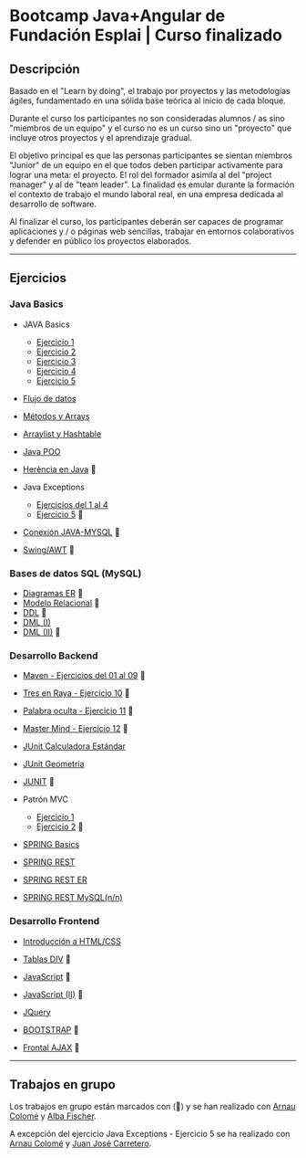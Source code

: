 # Bootcamp Java+Angular de Fundación Esplai | Curso finalizado
## Descripción
Basado en el "Learn by doing", el trabajo por proyectos y las metodologías ágiles, fundamentado en una sólida base teórica al inicio de cada bloque.

Durante el curso los participantes no son consideradas alumnos / as sino "miembros de un equipo" y el curso no es un curso sino un "proyecto" que incluye otros proyectos y el aprendizaje gradual.

El objetivo principal es que las personas participantes se sientan miembros "Junior" de un equipo en el que todos deben participar activamente para lograr una meta: el proyecto. El rol del formador asimila al del "project manager" y al de "team leader". La finalidad es emular durante la formación el contexto de trabajo el mundo laboral real, en una empresa dedicada al desarrollo de software.

Al finalizar el curso, los participantes deberán ser capaces de programar aplicaciones y / o páginas web sencillas, trabajar en entornos colaborativos y defender en público los proyectos elaborados.

****

## Ejercicios 
### Java Basics
- JAVA Basics
    - <a href="https://github.com/danielmac03-curso/T4-Tareas-JAVA-Bacics---1">Ejercicio 1</a>
    - <a href="https://github.com/danielmac03-curso/T4-Tareas-JAVA-Bacics---2">Ejercicio 2</a>
    - <a href="https://github.com/danielmac03-curso/T4-Tareas-JAVA-Bacics---3">Ejercicio 3</a>
    - <a href="https://github.com/danielmac03-curso/T4-Tareas-JAVA-Bacics---4">Ejercicio 4</a>
    - <a href="https://github.com/danielmac03-curso/T4-Tareas-JAVA-Bacics---5">Ejercicio 5</a>

- <a href="https://github.com/danielmac03-curso/T5-Flujo-de-datos">Flujo de datos</a>

- <a href="https://github.com/danielmac03-curso/T6-M-todos-y-Arrays">Métodos y Arrays</a>

- <a href="https://github.com/danielmac03-curso/T7-Arraylist-y-Hashtable">Arraylist y Hashtable</a>

- <a href="https://github.com/danielmac03-curso/T8-POO-en-Java">Java POO</a>

- <a href="https://gitlab.com/arnau.colome.estivill/herencia-electrodomestico">Herència en Java</a> 👥

- Java Exceptions
    - <a href="https://github.com/danielmac03-curso/T10-Java-Exceptions">Ejercicios del 1 al 4</a>
    - <a href="https://gitlab.com/arnau.colome.estivill/c2-java-basics-.-java-exceptions">Ejercicio 5</a> 👥

- <a href="https://gitlab.com/alba_fischer/ud18">Conexión JAVA-MYSQL</a> 👥

- <a href="https://gitlab.com/arnau.colome.estivill/c2-java-basics-.-tema-19">Swing/AWT</a> 👥

### Bases de datos SQL (MySQL)
- <a href="resources/Diagramas_ER.pdf">Diagramas ER</a> 👥
- <a href="resources/Modelo_Relacional.pdf">Modelo Relacional</a> 👥
- <a href="resources/DDL">DDL</a> 👥
- <a href="resources/DML (I)">DML (I)</a>
- <a href="resources/DML (II).pdf">DML (II)</a> 👥

### Desarrollo Backend

- <a href="https://gitlab.com/danielmac03/t20-maven">Maven - Ejercicios del 01 al 09</a> 👥

- <a href="https://gitlab.com/danielmac03/t20-maven">Tres en Raya - Ejercicio 10</a> 👥

- <a href="https://gitlab.com/danielmac03/t20-maven">Palabra oculta - Ejercicio 11</a> 👥

- <a href="https://gitlab.com/danielmac03/t20-maven">Master Mind - Ejercicio 12</a> 👥

- <a href="https://github.com/danielmac03-curso/S19-JUNIT">JUnit Calculadora Estándar</a>

- <a href="https://github.com/danielmac03-curso/TCS20-Junit-Geometr-a">JUnit Geometría</a>

- <a href="https://gitlab.com/arnau.colome.estivill/ud21-calculadora.git">JUNIT</a> 👥

- Patrón MVC
    - <a href="https://github.com/danielmac03-curso/T22-Patron-MVC">Ejercicio 1</a>
    - <a href="https://github.com/danielmac03-curso/T22-Patron-MVC">Ejercicio 2</a> 👥

- <a href="https://github.com/danielmac03-curso/T23-SPRING-Basics">SPRING Basics</a>

- <a href="https://github.com/danielmac03-curso/T24-SPRING-REST">SPRING REST</a>

- <a href="https://github.com/danielmac03-curso/T25-SPRING-REST-ER">SPRING REST ER</a>

- <a href="https://github.com/danielmac03-curso/T26-SPRING-MySQL">SPRING REST MySQL(n/n)</a>

### Desarrollo Frontend

- <a href="https://github.com/danielmac03-curso/T27-HTML-CSS">Introducción a HTML/CSS</a>

- <a href="https://github.com/danielmac03-curso/T27-HTML-CSS">Tablas DIV</a> 👥

- <a href="https://github.com/danielmac03-curso/T28-JavaScript">JavaScript</a> 👥

- <a href="https://github.com/danielmac03-curso/T29-JavaScript-II-">JavaScript (II)</a> 👥 

- <a href="https://github.com/danielmac03-curso/T30---JQuery">JQuery</a>

- <a href="https://github.com/danielmac03-curso/T31-BOOTSTRAP">BOOTSTRAP</a> 👥

- <a href="https://github.com/danielmac03-curso/T32-AJAX">Frontal AJAX</a> 👥

***

## Trabajos en grupo
Los trabajos en grupo están marcados con (👥) y se han realizado con <a href="https://www.linkedin.com/in/arnauc/">Arnau Colomé</a> y <a href="https://www.linkedin.com/in/alba-fischer-carles-39897b1b3/">Alba Fischer</a>.

A excepción del ejercicio Java Exceptions - Ejercicio 5 se ha realizado con <a href="https://www.linkedin.com/in/arnauc/">Arnau Colomé</a> y <a href="https://www.linkedin.com/in/juan-jos%C3%A9-carretero-garrido-aa05b81b4/">Juan José Carretero</a>.
